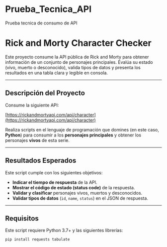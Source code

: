 # Prueba_Tecnica_API
Prueba tecnica de consumo de API
# Rick and Morty Character Checker

Este proyecto consume la API pública de Rick and Morty para obtener información de un conjunto de personajes principales. Evalúa su estado (vivo, muerto o desconocido), valida tipos de datos y presenta los resultados en una tabla clara y legible en consola.

---

## Descripción del Proyecto

Consume la siguiente API:

[https://rickandmortyapi.com/api/character](https://rickandmortyapi.com/api/character)

Realiza scripts en el lenguaje de programación que domines (en este caso, **Python**) para consumir a los **personajes principales** y obtener los personajes **vivos** de esta serie.

---

## Resultados Esperados

Este script cumple con los siguientes objetivos:

- **Indicar el tiempo de respuesta** de la API.
- **Mostrar el código de estado (status code)** de la respuesta.
- **Validar y clasificar** personajes vivos, muertos y desconocidos.
- **Validar tipos de datos** (`id`, `name`, `status`) en el JSON de respuesta.

---

## Requisitos

Este script requiere Python 3.7+ y las siguientes librerías:

```bash
pip install requests tabulate